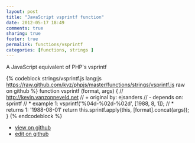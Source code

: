 ```yaml
---
layout: post
title: "JavaScript vsprintf function"
date: 2012-05-17 18:49
comments: true
sharing: true
footer: true
permalink: functions/vsprintf
categories: [functions, strings ]
---
```

A JavaScript equivalent of PHP's vsprintf
<!-- more -->
{% codeblock strings/vsprintf.js lang:js https://raw.github.com/kvz/phpjs/master/functions/strings/vsprintf.js raw on github %}
function vsprintf (format, args) {
    // http://kevin.vanzonneveld.net
    // +   original by: ejsanders
    // -    depends on: sprintf
    // *     example 1: vsprintf('%04d-%02d-%02d', [1988, 8, 1]);
    // *     returns 1: '1988-08-01'
    return this.sprintf.apply(this, [format].concat(args));
}
{% endcodeblock %}
<ul>
 <li><a href="https://github.com/kvz/phpjs/blob/master/functions/strings/vsprintf.js">view on github</a></li>
 <li><a href="https://github.com/kvz/phpjs/edit/master/functions/strings/vsprintf.js">edit on github</a></li>
</ul>
